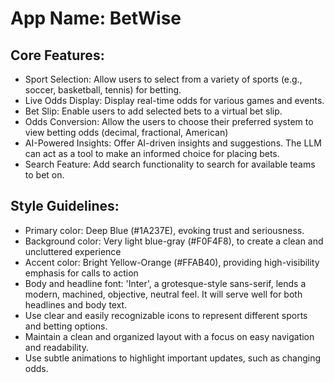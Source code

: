 # **App Name**: BetWise

## Core Features:

- Sport Selection: Allow users to select from a variety of sports (e.g., soccer, basketball, tennis) for betting.
- Live Odds Display: Display real-time odds for various games and events.
- Bet Slip: Enable users to add selected bets to a virtual bet slip.
- Odds Conversion: Allow the users to choose their preferred system to view betting odds (decimal, fractional, American)
- AI-Powered Insights: Offer AI-driven insights and suggestions. The LLM can act as a tool to make an informed choice for placing bets.
- Search Feature: Add search functionality to search for available teams to bet on.

## Style Guidelines:

- Primary color: Deep Blue (#1A237E), evoking trust and seriousness.
- Background color: Very light blue-gray (#F0F4F8), to create a clean and uncluttered experience
- Accent color: Bright Yellow-Orange (#FFAB40), providing high-visibility emphasis for calls to action
- Body and headline font: 'Inter', a grotesque-style sans-serif, lends a modern, machined, objective, neutral feel. It will serve well for both headlines and body text.
- Use clear and easily recognizable icons to represent different sports and betting options.
- Maintain a clean and organized layout with a focus on easy navigation and readability.
- Use subtle animations to highlight important updates, such as changing odds.